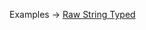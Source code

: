 <p class="ExampleLinks">Examples <span class="ExampleLinksTitleSeparator">-></span> <a href="../../examples/raw-raw-string-typed">Raw String Typed</a></p>
